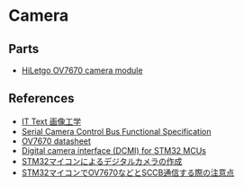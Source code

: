 # Camera

## Parts

- [HiLetgo OV7670 camera module](https://www.amazon.co.jp/HiLetgo%C2%AE-ov7670%E3%82%AB%E3%83%A1%E3%83%A9%E3%83%A2%E3%82%B8%E3%83%A5%E3%83%BC%E3%83%AB-%E3%82%B7%E3%83%B3%E3%82%B0%E3%83%AB%E3%83%81%E3%83%83%E3%83%97-%E9%9B%86%E9%8C%B2%E3%83%A2%E3%82%B8%E3%83%A5%E3%83%BC%E3%83%AB%E3%82%AB%E3%83%A1%E3%83%A9/dp/B071JHKQCZ/ref=sr_1_fkmr1_2?s=diy&ie=UTF8&qid=1549848789&sr=8-2-fkmr1&keywords=%E3%82%AB%E3%83%A1%E3%83%A9%E3%80%80%E3%82%AA%E3%83%A0%E3%83%8B%E3%83%93%E3%82%B8%E3%83%A7%E3%83%B3+HiLetgo)

## References

- [IT Text 画像工学](https://www.ohmsha.co.jp/book/9784274220074/)
- [Serial Camera Control Bus
Functional Specification ](http://www4.cs.umanitoba.ca/~jacky/Teaching/Courses/74.795-LocalVision/ReadingList/ov-sccb.pdf)
- [OV7670 datasheet](https://www.voti.nl/docs/OV7670.pdf)
- [Digital camera interface (DCMI) for STM32 MCUs](https://www.st.com/content/ccc/resource/technical/document/application_note/group0/c0/ef/15/38/d1/d6/49/88/DM00373474/files/DM00373474.pdf)
- [STM32マイコンによるデジタルカメラの作成](https://qiita.com/take-iwiw/items/212ddb6faa05412c83b7)
- [STM32マイコンでOV7670などとSCCB通信する際の注意点](https://qiita.com/take-iwiw/items/cf10034890d2784676d0)
